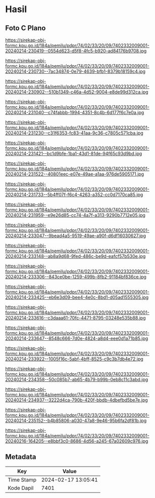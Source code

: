 # Hasil

## Foto C Plano

https://sirekap-obj-formc.kpu.go.id/184a/pemilu/pdpr/74/02/33/20/09/7402332009001-20240214-230419--0554d623-d5f8-4fc5-b920-ad84176b9708.jpg

https://sirekap-obj-formc.kpu.go.id/184a/pemilu/pdpr/74/02/33/20/09/7402332009001-20240214-230730--7ac34874-0e79-4639-bfb1-8379b18159c4.jpg

https://sirekap-obj-formc.kpu.go.id/184a/pemilu/pdpr/74/02/33/20/09/7402332009001-20240214-230902--510b1349-c46a-4d52-9004-e8de99d312ca.jpg

https://sirekap-obj-formc.kpu.go.id/184a/pemilu/pdpr/74/02/33/20/09/7402332009001-20240214-231040--c74fabbb-1994-4351-8c4b-6d177f6c7e0a.jpg

https://sirekap-obj-formc.kpu.go.id/184a/pemilu/pdpr/74/02/33/20/09/7402332009001-20240214-231230--c31f6353-fc83-41aa-9c36-c7805c571cba.jpg

https://sirekap-obj-formc.kpu.go.id/184a/pemilu/pdpr/74/02/33/20/09/7402332009001-20240214-231421--bc1d9bfe-1ba1-43d1-81de-94f65c93d9bd.jpg

https://sirekap-obj-formc.kpu.go.id/184a/pemilu/pdpr/74/02/33/20/09/7402332009001-20240214-231522--40801eec-e07e-49ae-a1aa-976de5905171.jpg

https://sirekap-obj-formc.kpu.go.id/184a/pemilu/pdpr/74/02/33/20/09/7402332009001-20240214-231733--5b4ff07f-f6c4-4263-a352-cc0d7170ca85.jpg

https://sirekap-obj-formc.kpu.go.id/184a/pemilu/pdpr/74/02/33/20/09/7402332009001-20240214-231959--e9e26d85-cc74-4a7f-a313-9290b7712e05.jpg

https://sirekap-obj-formc.kpu.go.id/184a/pemilu/pdpr/74/02/33/20/09/7402332009001-20240214-233047--9bead4a5-9519-49ae-a90f-d6df16030627.jpg

https://sirekap-obj-formc.kpu.go.id/184a/pemilu/pdpr/74/02/33/20/09/7402332009001-20240214-233148--ab8a9d68-9fed-486c-be9d-eafcf57b530e.jpg

https://sirekap-obj-formc.kpu.go.id/184a/pemilu/pdpr/74/02/33/20/09/7402332009001-20240214-233306--843ce0be-1259-499b-8fb2-91184bf836ce.jpg

https://sirekap-obj-formc.kpu.go.id/184a/pemilu/pdpr/74/02/33/20/09/7402332009001-20240214-233425--eb6e3d09-bee4-4e0c-8bd1-d05ad1555305.jpg

https://sirekap-obj-formc.kpu.go.id/184a/pemilu/pdpr/74/02/33/20/09/7402332009001-20240214-233616--c3daaa61-70fc-4471-8795-03248e535b88.jpg

https://sirekap-obj-formc.kpu.go.id/184a/pemilu/pdpr/74/02/33/20/09/7402332009001-20240214-233647--8548c666-7d0e-4824-a8d4-eee0d1a71b85.jpg

https://sirekap-obj-formc.kpu.go.id/184a/pemilu/pdpr/74/02/33/20/09/7402332009001-20240214-233922--1005f16c-5abf-4bff-8525-c9c3b7db4e72.jpg

https://sirekap-obj-formc.kpu.go.id/184a/pemilu/pdpr/74/02/33/20/09/7402332009001-20240214-234358--50c085b7-ab65-4b79-b99b-0eb8c11c3abd.jpg

https://sirekap-obj-formc.kpu.go.id/184a/pemilu/pdpr/74/02/33/20/09/7402332009001-20240214-234937--3222d4ca-790b-420f-bbdb-4dbefbd5be7e.jpg

https://sirekap-obj-formc.kpu.go.id/184a/pemilu/pdpr/74/02/33/20/09/7402332009001-20240214-235152--b4b85806-a030-47a8-9e46-95b6fa2df81b.jpg

https://sirekap-obj-formc.kpu.go.id/184a/pemilu/pdpr/74/02/33/20/09/7402332009001-20240216-164205--e8bbf3c0-8686-4d56-a245-67a02609c976.jpg


## Metadata

| Key        | Value               |
| ---------- | ------------------- |
| Time Stamp | 2024-02-17 13:05:41 |
| Kode Dapil | 7401                |



